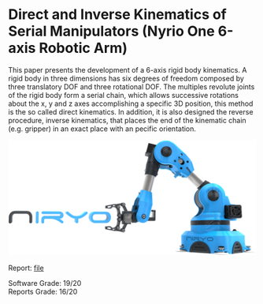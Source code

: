 # Direct and Inverse Kinematics of Serial Manipulators (Nyrio One 6-axis Robotic Arm)

This paper presents the development of a 6-axis rigid body kinematics. A rigid body in three dimensions has six degrees of freedom composed by three translatory DOF and three rotational DOF. The multiples revolute joints of the rigid body form a serial chain, which allows successive rotations about the x, y and z axes accomplishing a specific 3D position, this method is the so called direct kinematics. In addition, it is also designed the reverse procedure, inverse kinematics,  that places the end of the kinematic chain (e.g.  gripper) in an exact place with an pecific orientation.

![Nyrio_One](./Images/Nyryo_One.png)

Report: [file](./Direct_and_Inverse_Kinematics_of_Serial_Manipulators_(Nyrio_One_6-axis_Robotic_Arm).pdf)

Software Grade: 19/20\
Reports  Grade: 16/20
